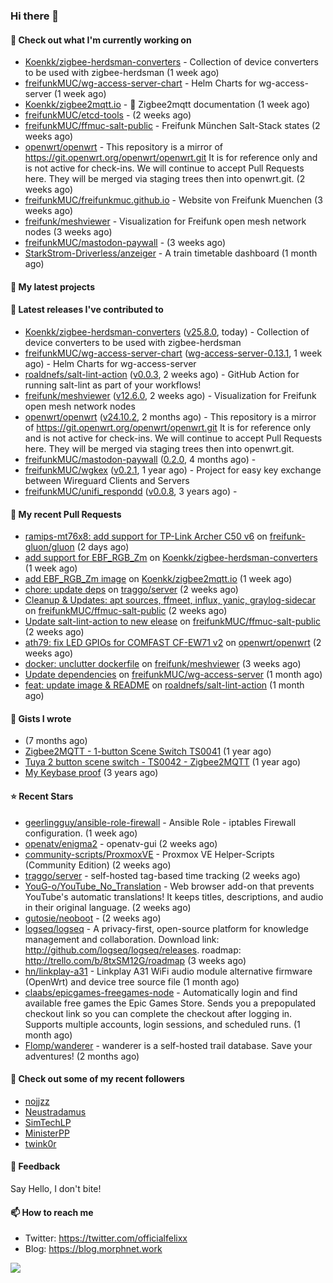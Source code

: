### Hi there 👋

#### 👷 Check out what I'm currently working on

- [Koenkk/zigbee-herdsman-converters](https://github.com/Koenkk/zigbee-herdsman-converters) - Collection of device converters to be used with zigbee-herdsman (1 week ago)
- [freifunkMUC/wg-access-server-chart](https://github.com/freifunkMUC/wg-access-server-chart) - Helm Charts for wg-access-server (1 week ago)
- [Koenkk/zigbee2mqtt.io](https://github.com/Koenkk/zigbee2mqtt.io) - 📘 Zigbee2mqtt documentation (1 week ago)
- [freifunkMUC/etcd-tools](https://github.com/freifunkMUC/etcd-tools) -  (2 weeks ago)
- [freifunkMUC/ffmuc-salt-public](https://github.com/freifunkMUC/ffmuc-salt-public) - Freifunk München Salt-Stack states (2 weeks ago)
- [openwrt/openwrt](https://github.com/openwrt/openwrt) - This repository is a mirror of https://git.openwrt.org/openwrt/openwrt.git It is for reference only and is not active for check-ins.  We will continue to accept Pull Requests here. They will be merged via staging trees then into openwrt.git. (2 weeks ago)
- [freifunkMUC/freifunkmuc.github.io](https://github.com/freifunkMUC/freifunkmuc.github.io) - Website von Freifunk Muenchen (3 weeks ago)
- [freifunk/meshviewer](https://github.com/freifunk/meshviewer) - Visualization for Freifunk open mesh network nodes (3 weeks ago)
- [freifunkMUC/mastodon-paywall](https://github.com/freifunkMUC/mastodon-paywall) -  (3 weeks ago)
- [StarkStrom-Driverless/anzeiger](https://github.com/StarkStrom-Driverless/anzeiger) - A train timetable dashboard (1 month ago)

#### 🌱 My latest projects


#### 🔭 Latest releases I've contributed to

- [Koenkk/zigbee-herdsman-converters](https://github.com/Koenkk/zigbee-herdsman-converters) ([v25.8.0](https://github.com/Koenkk/zigbee-herdsman-converters/releases/tag/v25.8.0), today) - Collection of device converters to be used with zigbee-herdsman
- [freifunkMUC/wg-access-server-chart](https://github.com/freifunkMUC/wg-access-server-chart) ([wg-access-server-0.13.1](https://github.com/freifunkMUC/wg-access-server-chart/releases/tag/wg-access-server-0.13.1), 1 week ago) - Helm Charts for wg-access-server
- [roaldnefs/salt-lint-action](https://github.com/roaldnefs/salt-lint-action) ([v0.0.3](https://github.com/roaldnefs/salt-lint-action/releases/tag/v0.0.3), 2 weeks ago) - GitHub Action for running salt-lint as part of your workflows!
- [freifunk/meshviewer](https://github.com/freifunk/meshviewer) ([v12.6.0](https://github.com/freifunk/meshviewer/releases/tag/v12.6.0), 2 weeks ago) - Visualization for Freifunk open mesh network nodes
- [openwrt/openwrt](https://github.com/openwrt/openwrt) ([v24.10.2](https://github.com/openwrt/openwrt/releases/tag/v24.10.2), 2 months ago) - This repository is a mirror of https://git.openwrt.org/openwrt/openwrt.git It is for reference only and is not active for check-ins.  We will continue to accept Pull Requests here. They will be merged via staging trees then into openwrt.git.
- [freifunkMUC/mastodon-paywall](https://github.com/freifunkMUC/mastodon-paywall) ([0.2.0](https://github.com/freifunkMUC/mastodon-paywall/releases/tag/0.2.0), 4 months ago) - 
- [freifunkMUC/wgkex](https://github.com/freifunkMUC/wgkex) ([v0.2.1](https://github.com/freifunkMUC/wgkex/releases/tag/v0.2.1), 1 year ago) - Project for easy key exchange between Wireguard Clients and Servers
- [freifunkMUC/unifi_respondd](https://github.com/freifunkMUC/unifi_respondd) ([v0.0.8](https://github.com/freifunkMUC/unifi_respondd/releases/tag/v0.0.8), 3 years ago) - 

#### 🔨 My recent Pull Requests

- [ ramips-mt76x8: add support for TP-Link Archer C50 v6](https://github.com/freifunk-gluon/gluon/pull/3568) on [freifunk-gluon/gluon](https://github.com/freifunk-gluon/gluon) (2 days ago)
- [add support for EBF_RGB_Zm](https://github.com/Koenkk/zigbee-herdsman-converters/pull/9784) on [Koenkk/zigbee-herdsman-converters](https://github.com/Koenkk/zigbee-herdsman-converters) (1 week ago)
- [add EBF_RGB_Zm image](https://github.com/Koenkk/zigbee2mqtt.io/pull/4026) on [Koenkk/zigbee2mqtt.io](https://github.com/Koenkk/zigbee2mqtt.io) (1 week ago)
- [chore: update deps](https://github.com/traggo/server/pull/218) on [traggo/server](https://github.com/traggo/server) (2 weeks ago)
- [Cleanup &amp; Updates: apt sources, ffmeet, influx, yanic, graylog-sidecar](https://github.com/freifunkMUC/ffmuc-salt-public/pull/209) on [freifunkMUC/ffmuc-salt-public](https://github.com/freifunkMUC/ffmuc-salt-public) (2 weeks ago)
- [Update salt-lint-action to new elease](https://github.com/freifunkMUC/ffmuc-salt-public/pull/206) on [freifunkMUC/ffmuc-salt-public](https://github.com/freifunkMUC/ffmuc-salt-public) (2 weeks ago)
- [ath79: fix LED GPIOs for COMFAST CF-EW71 v2](https://github.com/openwrt/openwrt/pull/19665) on [openwrt/openwrt](https://github.com/openwrt/openwrt) (2 weeks ago)
- [docker: unclutter dockerfile](https://github.com/freifunk/meshviewer/pull/196) on [freifunk/meshviewer](https://github.com/freifunk/meshviewer) (3 weeks ago)
- [Update dependencies](https://github.com/freifunkMUC/wg-access-server/pull/939) on [freifunkMUC/wg-access-server](https://github.com/freifunkMUC/wg-access-server) (1 month ago)
- [feat: update image &amp; README](https://github.com/roaldnefs/salt-lint-action/pull/13) on [roaldnefs/salt-lint-action](https://github.com/roaldnefs/salt-lint-action) (1 month ago)

#### 📓 Gists I wrote

- [](https://gist.github.com/609a3bc4000c9a01e229526ab6a760e6) (7 months ago)
- [Zigbee2MQTT - 1-button Scene Switch TS0041](https://gist.github.com/3cc8fbe7954c752d93a6abd1192399b6) (1 year ago)
- [Tuya 2 button scene switch - TS0042 - Zigbee2MQTT](https://gist.github.com/bd9315849536e6b3606861984a68b299) (1 year ago)
- [My Keybase proof](https://gist.github.com/69863960a08efeb03ad576ccaf93d880) (3 years ago)

#### ⭐ Recent Stars

- [geerlingguy/ansible-role-firewall](https://github.com/geerlingguy/ansible-role-firewall) - Ansible Role - iptables Firewall configuration. (1 week ago)
- [openatv/enigma2](https://github.com/openatv/enigma2) - openatv-gui (2 weeks ago)
- [community-scripts/ProxmoxVE](https://github.com/community-scripts/ProxmoxVE) - Proxmox VE Helper-Scripts (Community Edition)  (2 weeks ago)
- [traggo/server](https://github.com/traggo/server) - self-hosted tag-based time tracking (2 weeks ago)
- [YouG-o/YouTube_No_Translation](https://github.com/YouG-o/YouTube_No_Translation) - Web browser add-on that prevents YouTube&#39;s automatic translations! It keeps titles, descriptions, and audio in their original language. (2 weeks ago)
- [gutosie/neoboot](https://github.com/gutosie/neoboot) -  (2 weeks ago)
- [logseq/logseq](https://github.com/logseq/logseq) - A privacy-first, open-source platform for knowledge management and collaboration. Download link:  http://github.com/logseq/logseq/releases. roadmap: http://trello.com/b/8txSM12G/roadmap (3 weeks ago)
- [hn/linkplay-a31](https://github.com/hn/linkplay-a31) - Linkplay A31 WiFi audio module alternative firmware (OpenWrt) and device tree source file (1 month ago)
- [claabs/epicgames-freegames-node](https://github.com/claabs/epicgames-freegames-node) - Automatically login and find available free games the Epic Games Store. Sends you a prepopulated checkout link so you can complete the checkout after logging in. Supports multiple accounts, login sessions, and scheduled runs. (1 month ago)
- [Flomp/wanderer](https://github.com/Flomp/wanderer) - wanderer is a self-hosted trail database. Save your adventures! (2 months ago)

#### 👯 Check out some of my recent followers

- [nojjzz](https://github.com/nojjzz)
- [Neustradamus](https://github.com/Neustradamus)
- [SimTechLP](https://github.com/SimTechLP)
- [MinisterPP](https://github.com/MinisterPP)
- [twink0r](https://github.com/twink0r)

#### 💬 Feedback

Say Hello, I don't bite!

#### 📫 How to reach me

- Twitter: https://twitter.com/officialfelixx
- Blog: https://blog.morphnet.work

<img align="left" src="https://github-readme-stats.vercel.app/api?username=GoliathLabs&show_icons=true&hide_border=true&layout=compact&theme=chartreuse-dark&hide_rank=true&include_all_commits=true&bg_color=0d1117" />
